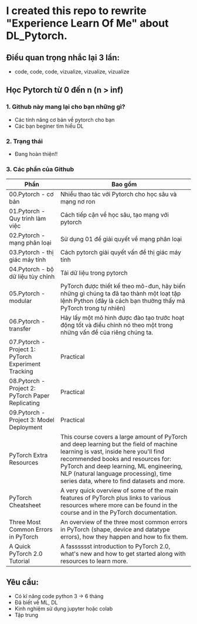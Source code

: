 # I created this repo to rewrite "Experience Learn Of Me" about DL_Pytorch. 
## Điểu quan trọng nhắc lại 3 lần:
* code, code, code, vizualize, vizualize, vizualize 
## Học Pytorch từ 0 đến n (n > inf)
### 1. Github này mang lại cho bạn những gì?
* Các tính năng cơ bản về pytorch cho bạn
* Các bạn beginer tìm hiểu DL
### 2. Trạng thái
* Đang hoàn thiện!!

### 3. Các phần của Github
| **Phần** | **Bao gồm** |
| ----- | ----- | 
|00.Pytorch - cơ bản| Nhiều thao tác với Pytorch cho học sâu và mạng nơ ron|
|01.Pytorch - Quy trình làm việc| Cách tiếp cận về học sâu, tạo mạng với pytorch|
|02.Pytorch - mạng phân loại| Sử dụng 01 để giải quyết về mạng phân loại|
|03.Pytorch - thị giác máy tính| Cách pytorch giải quyết vấn đề thị giác máy tính|
|04.Pytorch - bộ dữ liệu tùy chỉnh| Tải dữ liệu trong pytorch|
|05.Pytorch - modular| PyTorch được thiết kế theo mô-đun, hãy biến những gì chúng ta đã tạo thành một loạt tập lệnh Python (đây là cách bạn thường thấy mã PyTorch trong tự nhiên)|
|06.Pytorch - transfer|Hãy lấy một mô hình được đào tạo trước hoạt động tốt và điều chỉnh nó theo một trong những vấn đề của riêng chúng ta.|
|07.Pytorch - Project 1: PyTorch Experiment Tracking| Practical |
|08.Pytorch - Project 2: PyTorch Paper Replicating| Practical|
|09.Pytorch - Project 3: Model Deployment| Practical|
|PyTorch Extra Resources|This course covers a large amount of PyTorch and deep learning but the field of machine learning is vast, inside here you'll find recommended books and resources for: PyTorch and deep learning, ML engineering, NLP (natural language processing), time series data, where to find datasets and more.|
|PyTorch Cheatsheet|A very quick overview of some of the main features of PyTorch plus links to various resources where more can be found in the course and in the PyTorch documentation.|
|Three Most Common Errors in PyTorch| An overview of the three most common errors in PyTorch (shape, device and datatype errors), how they happen and how to fix them.|
|A Quick PyTorch 2.0 Tutorial| A fasssssst introduction to PyTorch 2.0, what's new and how to get started along with resources to learn more.|
## Yêu cầu:
* Có kĩ năng code python 3 -> 6 tháng
* Đã biết về ML, DL
* Kinh nghiệm sử dụng jupyter hoặc colab
* Tập trung




